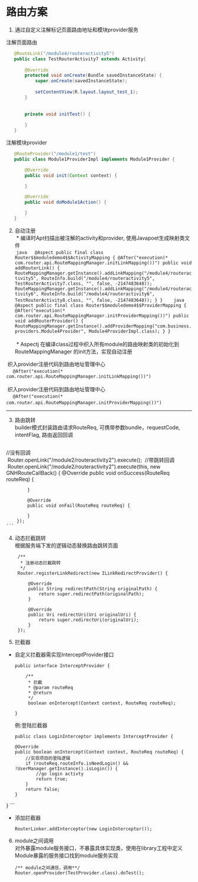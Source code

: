 # 路由方案
1. 通过自定义注解标记页面路由地址和模块provider服务  

 注解页面路由
 
 ```java  
	@RouteLink("/module4/routeractivity5")
	public class TestRouterActivity7 extends Activity{
		
	    @Override
	    protected void onCreate(Bundle savedInstanceState) {
	        super.onCreate(savedInstanceState);
		
	        setContentView(R.layout.layout_test_1);
	    }
		
		
	    private void initTest() {
		
	    }
	}  
```
 注解模块provider
 
 ```java  
	@RouteProvider("/module1/test")
	public class Module1ProviderImpl implements Module1Provider {

	    @Override
	    public void init(Context context) {

	    }

	    @Override
	    public void doModule1Action() {

	    }
	}
 ```
2. 自动注册  
  * 编译时Apt扫描出被注解的activity和provider, 使用Javapoet生成映射类文件  
  ```java  
	@Aspect
	public final class Router$$moduledemo4$$ActivityMapping {
	    @After("execution(* com.router.api.RouteMappingManager.initLinkMapping())")
	    public void addRouterLink() {
		RouteMappingManager.getInstance().addLinkMapping("/module4/routeractivity5", RouteInfo.build("/module4/routeractivity5", TestRouterActivity7.class, "", false, -2147483648));
		RouteMappingManager.getInstance().addLinkMapping("/module4/routeractivity6", RouteInfo.build("/module4/routeractivity6", TestRouterActivity8.class, "", false, -2147483648));
	    }
	}
  ```
  
  ```java  
	@Aspect
	public final class Router$$moduledemo4$$ProviderMapping {
	  @After("execution(* com.router.api.RouteMappingManager.initProviderMapping())")
	  public void addRouterProvider() {
	    RouteMappingManager.getInstance().addProviderMapping("com.business.providers.Module4Provider", Module4ProviderImpl.class);
	  }
	}
  ```  
        
  * Aspectj 在编译class过程中织入所有module的路由映射类的初始化到 RouteMappingManager 的init方法，实现自动注册

  织入provider注册代码到路由地址管理中心  
  ```
  @After("execution(* com.router.api.RouteMappingManager.initLinkMapping())")
  ```  
    
  织入provider注册代码到路由地址管理中心  
  ```
  @After("execution(* com.router.api.RouteMappingManager.initProviderMapping())")
  ```
   
***  
  
3. 路由跳转  
builder模式封装路由请求RouteReq, 可携带参数bundle，requestCode, intentFlag, 路由返回回调
  
	```
  //没有回调   
  Router.openLink("/module2/routeractivity2").execute(); 
  //带跳转回调          
  Router.openLink("/module2/routeractivity2").execute(this, new GNHRouteCallBack() {
            @Override
            public void onSuccess(RouteReq routeReq) {
	
            }
	
            @Override
            public void onFail(RouteReq routeReq) {
	
            }
        });
	```  
4. 动态拦截跳转  
根据服务端下发的逻辑动态替换路由跳转页面
  

	```
     /**
      * 注册动态拦截跳转
      */
     Router.registerLinkRedirect(new ILinkRedirectProvider() {
	
         @Override
         public String redirectPath(String originalPath) {
             return super.redirectPath(originalPath);
         }
	
         @Override
         public Uri redirectUri(Uri originalUri) {
             return super.redirectUri(originalUri);
         }
     });
	```

5. 拦截器  
  * 自定义拦截器需实现InterceptProvider接口
  
	```  
	public interface InterceptProvider {
	
	    /**
	     * 拦截
	     * @param routeReq
	     * @return
	     */
	     boolean onIntercept(Context context, RouteReq routeReq);
	
	}
	```  
	例:登陆拦截器  
	  
	```
	public class LoginInterceptor implements InterceptProvider {

    @Override
    public boolean onIntercept(Context context, RouteReq routeReq) {
        //实现项目的登陆逻辑
        if (routeReq.routeInfo.isNeedLogin() && !UserManager.getInstance().isLogin()) {
            //go login activty
            return true;
        }
        return false;
    }
}
	```  
  * 添加拦截器  

	```
	RouterLinker.addInterceptor(new LoginInterceptor()); 
	```
	 
6. module之间调用  
对外暴露module服务接口，不暴露具体实现类，使用在library工程中定义Module暴露的服务接口找到module服务实现  
	
	```
	/** module之间通信，调用**/
	Router.openProvider(TestProvider.class).doTest();
	```  

  
  
    
      
      
